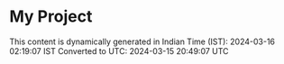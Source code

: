 # My Project

This content is dynamically generated in Indian Time (IST): 2024-03-16 02:19:07 IST
Converted to UTC: 2024-03-15 20:49:07 UTC
